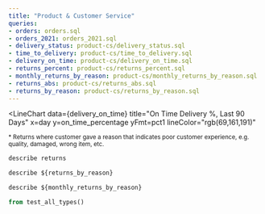 ```yaml
---
title: "Product & Customer Service"
queries:
- orders: orders.sql
- orders_2021: orders_2021.sql
- delivery_status: product-cs/delivery_status.sql
- time_to_delivery: product-cs/time_to_delivery.sql
- delivery_on_time: product-cs/delivery_on_time.sql
- returns_percent: product-cs/returns_percent.sql
- monthly_returns_by_reason: product-cs/monthly_returns_by_reason.sql
- returns_abs: product-cs/returns_abs.sql
- returns_by_reason: product-cs/returns_by_reason.sql
---
```




<LineChart
  data={time_to_delivery}
  title="Avg Time to Delivery, Last 90 Days"
  x=day
  y=days_to_delivery_slot
  yFmt='0.00" days"'
  lineColor="rgb(69,161,191)"
/>

<LineChart
  data={delivery_on_time}
  title="On Time Delivery %, Last 90 Days"
  x=day
  y=on_time_percentage
  yFmt=pct1
  lineColor="rgb(69,161,191)"
>
<ReferenceLine x='2021-10-10' label='Driver Training Day' hideValue/>
</LineChart>

<BarChart
  data={returns_percent}
  title="Returns Due to Poor CX%*, Last 90 Days"
  x=day
  y=returns_percent
  yFmt=pct1
  fillColor="rgb(69,161,191)"
/>

<small>

\* Returns where customer gave a reason that indicates poor customer experience, e.g. quality, damaged, wrong item, etc.

</small>



<!-- <BarChart
  data={monthly_returns_by_reason}
  title="Returns by Reason, Last 90 Days"
  x=month
  y=returns
  series=reason
  type=grouped
/> -->


<BarChart
  data={returns_by_reason}
  title="Returns by Reason, Last 90 Days"
/>


```sql describe_returns_source
describe returns
```

```sql describe_returns_by_reason_wasm
describe ${returns_by_reason}
```


```sql describe_monthly_returns_by_reason_wasm
describe ${monthly_returns_by_reason}
```


```sql test_all_types
from test_all_types()
```

<BarChart
  data={test_all_types}
  title="Test All Types"
  x=string
  y=int
/>
